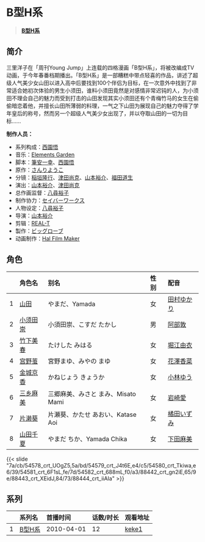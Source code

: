 # B型H系


> <u>**[B型H系](https://bgm.tv/subject/4290)**</u>

## 简介

三里洋子在「周刊Young Jump」上连载的四格漫画「B型H系」，将被改编成TV动画，于今年春番档期播出。「B型H系」是一部糟糕中带点轻喜的作品，讲述了超级人气美少女山田以进入高中后要找到100个伴侣为目标，在一次意外中找到了非常适合她初次体验的男生小须田，谁料小须田竟然是对感情非常迟钝的人，为小须田不理会自己的魅力而受到打击的山田发现其实小须田还有个青梅竹马的女生在偷偷暗恋着他，并擅长山田所薄弱的料理，一气之下山田为展现自己的魅力夺得了学年皇后的称号，然而另一个超级人气美少女出现了，并以夺取山田的一切为目标……

**制作人员：**
- 系列构成：[西園悟](https://bgm.tv/person/462)
- 音乐：[Elements Garden](https://bgm.tv/person/3619)
- 脚本：[筆安一幸](https://bgm.tv/person/3358)、[西園悟](https://bgm.tv/person/462)
- 原作：[さんりようこ](https://bgm.tv/person/14987)
- 分镜：[稲垣隆行](https://bgm.tv/person/1983)、[津田尚克](https://bgm.tv/person/9095)、[山本裕介](https://bgm.tv/person/1716)、[福田道生](https://bgm.tv/person/2610)
- 演出：[山本裕介](https://bgm.tv/person/1716)、[津田尚克](https://bgm.tv/person/9095)
- 总作画监督：[八尋裕子](https://bgm.tv/person/14272)
- 制作协力：[セイバーワークス](https://bgm.tv/person/43768)
- 人物设定：[八尋裕子](https://bgm.tv/person/14272)
- 导演：[山本裕介](https://bgm.tv/person/1716)
- 剪辑：[REAL-T](https://bgm.tv/person/46772)
- 製作：[ビッグローブ](https://bgm.tv/person/64953)
- 动画制作：[Hal Film Maker](https://bgm.tv/person/2604)

## 角色

|     |   角色名   |   别名  | 性别 |  配音  |
|:--- |:------  |:----      |:---  |:--   |
| 1 | [山田](https://bgm.tv/character/54578) | やまだ、Yamada | 女 | [田村ゆかり](https://bgm.tv/person/3965) |
| 2 | [小须田崇](https://bgm.tv/character/54579) | 小須田崇、こすだ たかし | 男 | [阿部敦](https://bgm.tv/person/5015) |
| 3 | [竹下美春](https://bgm.tv/character/54580) | たけした みはる | 女 | [堀江由衣](https://bgm.tv/person/3970) |
| 4 | [宫野茧](https://bgm.tv/character/54581) | 宮野まゆ、みやの まゆ | 女 | [花澤香菜](https://bgm.tv/person/4765) |
| 5 | [金城京香](https://bgm.tv/character/54582) | かねじょう きょうか | 女 | [小林ゆう](https://bgm.tv/person/4398) |
| 6 | [三乡麻美](https://bgm.tv/character/88442) | 三郷麻美、みさと まみ、Misato Mami | 女 | [岩崎愛](https://bgm.tv/person/43455) |
| 7 | [片濑葵](https://bgm.tv/character/88443) | 片瀬葵、かたせ あおい、Katase Aoi | 女 | [橘田いずみ](https://bgm.tv/person/5002) |
| 8 | [山田千夏](https://bgm.tv/character/88444) | やまだ ちか、Yamada Chika | 女 | [下田麻美](https://bgm.tv/person/4990) |

{{< slide "7a/cb/54578_crt_UOgZ5,5a/bd/54579_crt_J4t6E,e4/c5/54580_crt_Tkiwa,e6/39/54581_crt_6F1sL,fe/7d/54582_crt_688mL,f0/a3/88442_crt_gn2iE,65/9e/88443_crt_XEidJ,84/73/88444_crt_iiAIa" >}}

## 系列

|     | 系列名  | 首播时间       | 话数/时长 | 观看地址                                                    |
| :-- | :--- | :--------- | :---- | :------------------------------------------------------ |
| 1   |[B型H系](https://bgm.tv/subject/4290)| 2010-04-01 | 12    | [keke1](https://www.keke1.app/play/20147-4-136024.html) |




